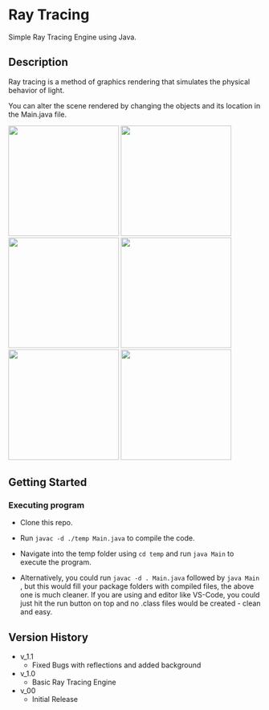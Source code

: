 # Ray Tracing

Simple Ray Tracing Engine using Java.

## Description

Ray tracing is a method of graphics rendering that simulates the physical behavior of light.

You can alter the scene rendered by changing the objects and its location in the Main.java file.

<image src="assets/41.png" width="220"/> <image src="assets/42.png" width="220"/>  <image src="assets/43.png" width="220"/> 
<image src="assets/44.png" width="220"/> <image src="assets/45.png" width="220"/> <image src="assets/46.png" width="220"/>

## Getting Started

### Executing program

* Clone this repo.
* Run `javac -d ./temp Main.java` to compile the code.
* Navigate into the temp folder using `cd temp` and run `java Main` to execute the program.

* Alternatively, you could run `javac -d . Main.java` followed by `java Main` , but this would fill your package folders with compiled files, the above one is much cleaner.
If you are using and editor like VS-Code, you could just hit the run button on top and no .class files would be created - clean and easy.


## Version History

* v_1.1
   * Fixed Bugs with reflections and added background
* v_1.0
    * Basic Ray Tracing Engine
* v_00
    * Initial Release
